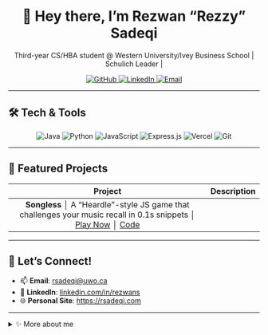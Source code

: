 <!--
  👉 Welcome to your README. Feel free to customize!
-->

<div align="center">
  <h1>👋 Hey there, I’m Rezwan “Rezzy” Sadeqi</h1>
  <p>Third-year CS/HBA student @ Western University/Ivey Business School | Schulich Leader | </p>
  
  <p>
    <a href="https://github.com/rezwansdq">
      <img src="https://img.shields.io/badge/GitHub-Profile-181717?style=for-the-badge&logo=github" alt="GitHub"/>
    </a>
    <a href="https://www.linkedin.com/in/rezwans">
      <img src="https://img.shields.io/badge/LinkedIn-Connect-0A66C2?style=for-the-badge&logo=linkedin" alt="LinkedIn"/>
    </a>
    <a href="mailto:rsadeqi@uwo.ca">
      <img src="https://img.shields.io/badge/Email-Reach%20Out-D14836?style=for-the-badge&logo=gmail" alt="Email"/>
    </a>
  </p>
</div>

---

## 🛠️ Tech & Tools

<div align="center">
  <img src="https://img.shields.io/badge/Java-17-007396?style=flat&logo=java&logoColor=white" alt="Java"/>
  <img src="https://img.shields.io/badge/Python-3.11-3776AB?style=flat&logo=python&logoColor=white" alt="Python"/>
  <img src="https://img.shields.io/badge/JavaScript-ES6-F7DF1E?style=flat&logo=javascript&logoColor=black" alt="JavaScript"/>
  <img src="https://img.shields.io/badge/Express-454545?style=flat&logo=express&logoColor=white" alt="Express.js"/>
  <img src="https://img.shields.io/badge/Vercel-000000?style=flat&logo=vercel&logoColor=white" alt="Vercel"/>
  <img src="https://img.shields.io/badge/Git-F05032?style=flat&logo=git&logoColor=white" alt="Git"/>
  <!-- add or remove as you like -->
</div>

---

## 🚀 Featured Projects

| Project | Description |
| :-----: | :---------: |
| **Songless** │ A “Heardle”-style JS game that challenges your music recall in 0.1s snippets │ [Play Now](https://sl.rsadeqi.com) │ [Code](https://github.com/rezwansdq/rapSongless) |


---

## 💬 Let’s Connect!

- 📫 **Email**: rsadeqi@uwo.ca  
- 🔗 **LinkedIn**: [linkedin.com/in/rezwans](https://www.linkedin.com/in/rezwans)  
- 🌐 **Personal Site**: https://rsadeqi.com  

---

<details>
  <summary>✨ More about me</summary>
  <ul>
    <li>🔭 I’m currently building scalable web games & exploring AI-driven UX.</li>
    <li>🌱 Learning advanced ML algorithms and cloud deployments (AWS, Docker).</li>
    <li>⚡ Fun facts: I was on team Canada for Taekwondo, top 8000 in Valorant and am max townhall in Clash of Clans!</li>
  </ul>
</details>
